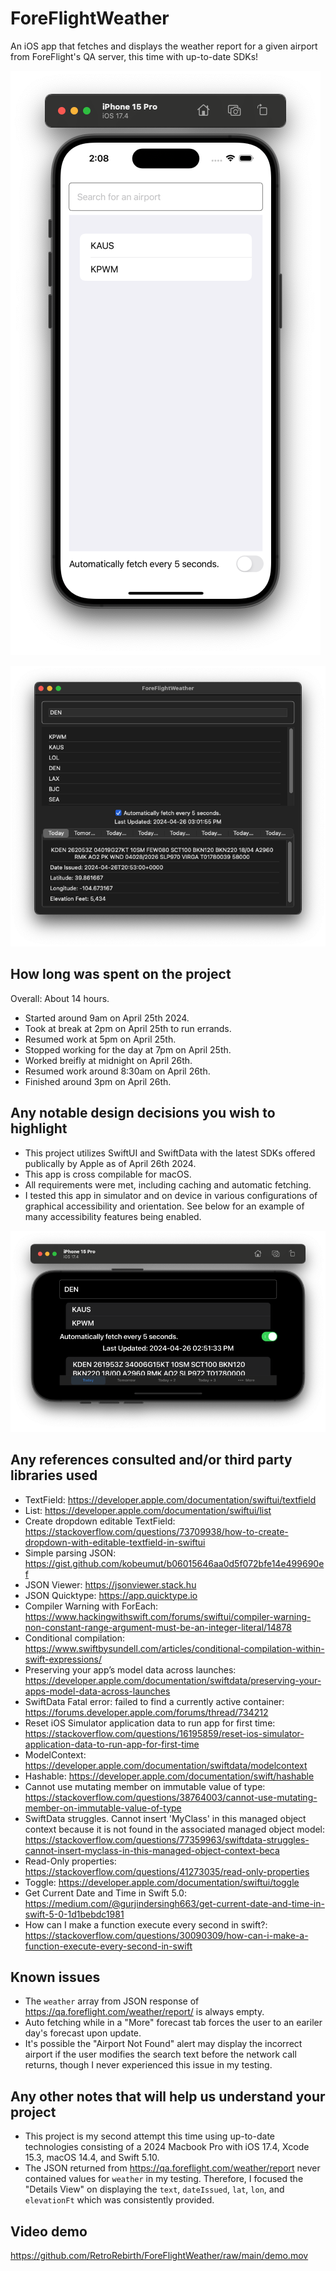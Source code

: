# ForeFlightWeather
An iOS app that fetches and displays the weather report for a given airport from ForeFlight's QA server, this time with up-to-date SDKs!

![iOS Screenshot](iOS.png)

![macOS Screenshot](macOS.png)

## How long was spent on the project
Overall: About 14 hours.
- Started around 9am on April 25th 2024.
- Took at break at 2pm on April 25th to run errands.
- Resumed work at 5pm on April 25th.
- Stopped working for the day at 7pm on April 25th.
- Worked breifly at midnight on April 26th.
- Resumed work around 8:30am on April 26th.
- Finished around 3pm on April 26th.

## Any notable design decisions you wish to highlight
- This project utilizes SwiftUI and SwiftData with the latest SDKs offered publically by Apple as of April 26th 2024.
- This app is cross compilable for macOS.
- All requirements were met, including caching and automatic fetching.
- I tested this app in simulator and on device in various configurations of graphical accessibility and orientation. See below for an example of many accessibility features being enabled. 

![Accessibility testing](testing.png)

## Any references consulted and/or third party libraries used
- TextField: https://developer.apple.com/documentation/swiftui/textfield
- List: https://developer.apple.com/documentation/swiftui/list
- Create dropdown editable TextField: https://stackoverflow.com/questions/73709938/how-to-create-dropdown-with-editable-textfield-in-swiftui
- Simple parsing JSON: https://gist.github.com/kobeumut/b06015646aa0d5f072bfe14e499690ef
- JSON Viewer: https://jsonviewer.stack.hu
- JSON Quicktype: https://app.quicktype.io
- Compiler Warning with ForEach: https://www.hackingwithswift.com/forums/swiftui/compiler-warning-non-constant-range-argument-must-be-an-integer-literal/14878
- Conditional compilation: https://www.swiftbysundell.com/articles/conditional-compilation-within-swift-expressions/
- Preserving your app’s model data across launches: https://developer.apple.com/documentation/swiftdata/preserving-your-apps-model-data-across-launches
- SwiftData Fatal error: failed to find a currently active container: https://forums.developer.apple.com/forums/thread/734212
- Reset iOS Simulator application data to run app for first time: https://stackoverflow.com/questions/16195859/reset-ios-simulator-application-data-to-run-app-for-first-time
- ModelContext: https://developer.apple.com/documentation/swiftdata/modelcontext
- Hashable: https://developer.apple.com/documentation/swift/hashable
- Cannot use mutating member on immutable value of type: https://stackoverflow.com/questions/38764003/cannot-use-mutating-member-on-immutable-value-of-type
- SwiftData struggles. Cannot insert 'MyClass' in this managed object context because it is not found in the associated managed object model: https://stackoverflow.com/questions/77359963/swiftdata-struggles-cannot-insert-myclass-in-this-managed-object-context-beca
- Read-Only properties: https://stackoverflow.com/questions/41273035/read-only-properties
- Toggle: https://developer.apple.com/documentation/swiftui/toggle
- Get Current Date and Time in Swift 5.0: https://medium.com/@gurjindersingh663/get-current-date-and-time-in-swift-5-0-1d1bebdc1981
- How can I make a function execute every second in swift?: https://stackoverflow.com/questions/30090309/how-can-i-make-a-function-execute-every-second-in-swift

## Known issues
- The `weather` array from JSON response of https://qa.foreflight.com/weather/report/ is always empty.
- Auto fetching while in a "More" forecast tab forces the user to an eariler day's forecast upon update.
- It's possible the "Airport Not Found" alert may display the incorrect airport if the user modifies the search text before the network call returns, though I never experienced this issue in my testing.

## Any other notes that will help us understand your project
- This project is my second attempt this time using up-to-date technologies consisting of a 2024 Macbook Pro with iOS 17.4, Xcode 15.3, macOS 14.4, and Swift 5.10.
- The JSON returned from https://qa.foreflight.com/weather/report never contained values for `weather` in my testing. Therefore, I focused the "Details View" on displaying the `text`, `dateIssued`, `lat`, `lon`, and `elevationFt` which was consistently provided.

## Video demo

https://github.com/RetroRebirth/ForeFlightWeather/raw/main/demo.mov

